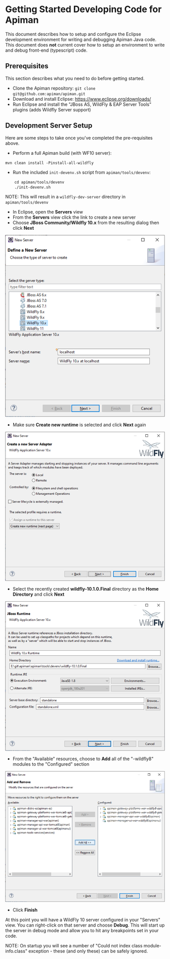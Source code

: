 # Getting Started Developing Code for Apiman

This document describes how to setup and configure the Eclipse development environment for writing
and debugging Apiman Java code.  This document does **not** current cover how to setup an environment
to write and debug front-end (typescript) code.

## Prerequisites

This section describes what you need to do before getting started.

* Clone the Apiman repository: `git clone git@github.com:apiman/apiman.git`
* Download and install Eclipse: https://www.eclipse.org/downloads/
* Run Eclipse and install the "JBoss AS, WildFly & EAP Server Tools" plugins (adds Wildfly Server support)

## Development Server Setup

Here are some steps to take once you've completed the pre-requisites above.

* Perform a full Apiman build (with WF10 server):

```
mvn clean install -Pinstall-all-wildfly
```

* Run the included `init-devenv.sh` script from `apiman/tools/devenv`:

```
    cd apiman/tools/devenv
    ./init-devenv.sh
```

NOTE: This will result in a `wildfly-dev-server` directory in `apiman/tools/devenv`

* In Eclipse, open the **Servers** view
* From the **Servers** view click the link to create a new server
* Choose **JBoss Community/Wildfly 10.x** from the resulting dialog then click **Next**

![New Server Page 1](_images/newserver-1.png)

* Make sure **Create new runtime** is selected and click **Next** again

![New Server Page 2](_images/newserver-2.png)

* Select the recently created **wildfly-10.1.0.Final** directory as the **Home Directory** and click **Next**

![New Server Page 3](_images/newserver-3.png)

* From the "Available" resources, choose to **Add** all of the "-wildfly8" modules to the "Configured" section

![New Server Page 4](_images/newserver-4.png)

* Click **Finish**

At this point you will have a WildFly 10 server configured in your "Servers" view.  You can right-click on that
server and choose **Debug**.  This will start up the server in debug mode and allow you to hit any breakpoints
set in your code.

NOTE: On startup you will see a number of "Could not index class module-info.class" exception - these
(and only these) can be safely ignored.


